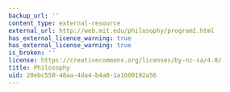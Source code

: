 ```yaml
---
backup_url: ''
content_type: external-resource
external_url: http://web.mit.edu/philosophy/program1.html
has_external_licence_warning: true
has_external_license_warning: true
is_broken: ''
license: https://creativecommons.org/licenses/by-nc-sa/4.0/
title: Philosophy
uid: 20ebc550-48aa-4da4-b4a0-1a1600192a56
---
```

